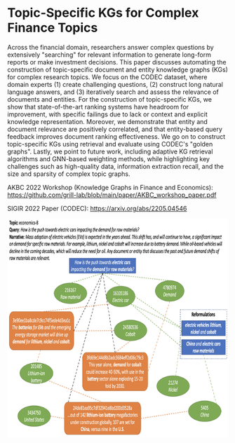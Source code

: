 # Topic-Specific KGs for Complex Finance Topics 

Across the financial domain, researchers answer complex questions by extensively "searching" for relevant information to generate long-form reports or make investment decisions.
This paper discusses automating the construction of topic-specific document and entity knowledge graphs (KGs) for complex research topics.
We focus on the CODEC dataset, where domain experts (1) create challenging questions, (2) construct long natural language answers, and (3) iteratively search and assess the relevance of documents and entities.
For the construction of topic-specific KGs, we show that state-of-the-art ranking systems have headroom for improvement, with specific failings due to lack or context and explicit knowledge representation. 
Moreover, we demonstrate that entity and document relevance are positively correlated, and that entity-based query feedback improves document ranking effectiveness.
We go on to construct topic-specific KGs using retrieval and evaluate using CODEC's "golden graphs".
Lastly, we point to future work, including adaptive KG retrieval algorithms and GNN-based  weighting methods, while highlighting key challenges such as high-quality data, information extraction recall, and the size and sparsity of complex topic graphs.

AKBC 2022 Workshop (Knowledge Graphs in Finance and Economics): https://github.com/grill-lab/blob/main/paper/AKBC_workshop_paper.pdf 

SIGIR 2022 Paper (CODEC): https://arxiv.org/abs/2205.04546 

<p align="center">
    <img src="https://github.com/grill-lab/akbc-finance-kgs/blob/main/assets/topic_graph.png" alt="CODEC Diagram" width="700" height="500" >

